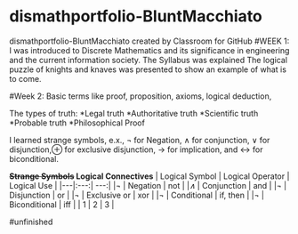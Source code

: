 # dismathportfolio-BluntMacchiato
dismathportfolio-BluntMacchiato created by Classroom for GitHub
#WEEK 1:
I was introduced to Discrete Mathematics and its significance in engineering and the current information society.
The Syllabus was explained
The logical puzzle of knights and knaves was presented to show an example of what is to come.

#Week 2:
Basic terms like proof, proposition, axioms, logical deduction, 

The types of truth:
*Legal truth 
*Authoritative truth 
*Scientific truth 
*Probable truth 
*Philosophical Proof



I learned strange symbols, e.x., ¬ for Negation, ∧ for conjunction, ∨ for disjunction,⊕ for exclusive disjunction, → for implication, and ↔ for biconditional.

**~~Strange Symbols~~  Logical Connectives**
| Logical Symbol | Logical Operator |	Logical Use |
|---|:---:| ---:|
|*¬* | Negation | not |
|*∧* | Conjunction | and |
|*¬* | Disjunction  | or |
|*¬* | Exclusive or  | xor |
|*¬* | Conditional  | if, then |
|*¬* | Biconditional  | iff |
| 1 | 2 | 3 |

#unfinished
